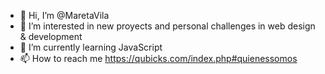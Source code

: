 - 👋 Hi, I’m @MaretaVila
- 👀 I’m interested in new proyects and personal challenges in web design & development
- 🌱 I’m currently learning JavaScript
- 📫 How to reach me https://qubicks.com/index.php#quienessomos
